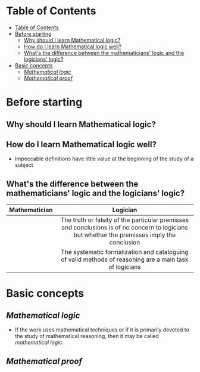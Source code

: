 # Table of Contents
- [Table of Contents](#table-of-contents)
- [Before starting](#before-starting)
  - [Why should I learn Mathematical logic?](#why-should-i-learn-mathematical-logic)
  - [How do I learn Mathematical logic well?](#how-do-i-learn-mathematical-logic-well)
  - [What's the difference between the mathematicians' logic and the logicians' logic?](#whats-the-difference-between-the-mathematicians-logic-and-the-logicians-logic)
- [Basic concepts](#basic-concepts)
  - [*Mathematical logic*](#mathematical-logic)
  - [*Mathematical proof*](#mathematical-proof)
# Before starting 
## Why should I learn Mathematical logic?
## How do I learn Mathematical logic well?
- Impeccable definitions have little value at the beginning of the study of a subject
## What's the difference between the mathematicians' logic and the logicians' logic?
| Mathematician | Logician |
| ----------------- |:----:|
|  | The truth or falsity of the particular premisses and conclusions is of no concern to logicians but whether the premisses imply the conclusion |
|  | The systematic formalization and cataloguing of valid methods of reasoning are a main task of logicians  |




# Basic concepts
## *Mathematical logic*
- If the work uses mathematical techniques or if it is primarily devoted to the study of mathematical reasoning, then it may be called *mathematical logic*.
## *Mathematical proof*